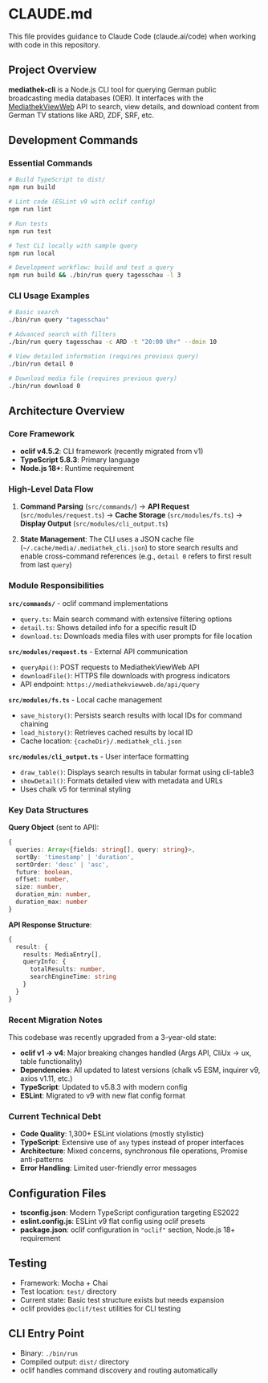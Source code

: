 # CLAUDE.md

This file provides guidance to Claude Code (claude.ai/code) when working with code in this repository.

## Project Overview

**mediathek-cli** is a Node.js CLI tool for querying German public broadcasting media databases (OER). It interfaces with the [MediathekViewWeb](https://mediathekviewweb.de/api/query) API to search, view details, and download content from German TV stations like ARD, ZDF, SRF, etc.

## Development Commands

### Essential Commands
```bash
# Build TypeScript to dist/
npm run build

# Lint code (ESLint v9 with oclif config)
npm run lint

# Run tests
npm run test

# Test CLI locally with sample query
npm run local

# Development workflow: build and test a query
npm run build && ./bin/run query tagesschau -l 3
```

### CLI Usage Examples
```bash
# Basic search
./bin/run query "tagesschau"

# Advanced search with filters
./bin/run query tagesschau -c ARD -t "20:00 Uhr" --dmin 10

# View detailed information (requires previous query)
./bin/run detail 0

# Download media file (requires previous query)
./bin/run download 0
```

## Architecture Overview

### Core Framework
- **oclif v4.5.2**: CLI framework (recently migrated from v1)
- **TypeScript 5.8.3**: Primary language
- **Node.js 18+**: Runtime requirement

### High-Level Data Flow

1. **Command Parsing** (`src/commands/`) → **API Request** (`src/modules/request.ts`) → **Cache Storage** (`src/modules/fs.ts`) → **Display Output** (`src/modules/cli_output.ts`)

2. **State Management**: The CLI uses a JSON cache file (`~/.cache/media/.mediathek_cli.json`) to store search results and enable cross-command references (e.g., `detail 0` refers to first result from last `query`)

### Module Responsibilities

**`src/commands/`** - oclif command implementations
- `query.ts`: Main search command with extensive filtering options
- `detail.ts`: Shows detailed info for a specific result ID  
- `download.ts`: Downloads media files with user prompts for file location

**`src/modules/request.ts`** - External API communication
- `queryApi()`: POST requests to MediathekViewWeb API
- `downloadFile()`: HTTPS file downloads with progress indicators
- API endpoint: `https://mediathekviewweb.de/api/query`

**`src/modules/fs.ts`** - Local cache management
- `save_history()`: Persists search results with local IDs for command chaining
- `load_history()`: Retrieves cached results by local ID
- Cache location: `{cacheDir}/.mediathek_cli.json`

**`src/modules/cli_output.ts`** - User interface formatting
- `draw_table()`: Displays search results in tabular format using cli-table3
- `showDetail()`: Formats detailed view with metadata and URLs
- Uses chalk v5 for terminal styling

### Key Data Structures

**Query Object** (sent to API):
```typescript
{
  queries: Array<{fields: string[], query: string}>,
  sortBy: 'timestamp' | 'duration',
  sortOrder: 'desc' | 'asc',
  future: boolean,
  offset: number,
  size: number,
  duration_min: number,
  duration_max: number
}
```

**API Response Structure**:
```typescript
{
  result: {
    results: MediaEntry[],
    queryInfo: {
      totalResults: number,
      searchEngineTime: string
    }
  }
}
```

### Recent Migration Notes

This codebase was recently upgraded from a 3-year-old state:
- **oclif v1 → v4**: Major breaking changes handled (Args API, CliUx → ux, table functionality)
- **Dependencies**: All updated to latest versions (chalk v5 ESM, inquirer v9, axios v1.11, etc.)
- **TypeScript**: Updated to v5.8.3 with modern config
- **ESLint**: Migrated to v9 with new flat config format

### Current Technical Debt

- **Code Quality**: 1,300+ ESLint violations (mostly stylistic)
- **TypeScript**: Extensive use of `any` types instead of proper interfaces
- **Architecture**: Mixed concerns, synchronous file operations, Promise anti-patterns
- **Error Handling**: Limited user-friendly error messages

## Configuration Files

- **tsconfig.json**: Modern TypeScript configuration targeting ES2022
- **eslint.config.js**: ESLint v9 flat config using oclif presets
- **package.json**: oclif configuration in `"oclif"` section, Node.js 18+ requirement

## Testing

- Framework: Mocha + Chai
- Test location: `test/` directory
- Current state: Basic test structure exists but needs expansion
- oclif provides `@oclif/test` utilities for CLI testing

## CLI Entry Point

- Binary: `./bin/run` 
- Compiled output: `dist/` directory
- oclif handles command discovery and routing automatically